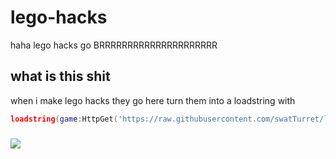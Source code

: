 # lego-hacks
haha lego hacks go BRRRRRRRRRRRRRRRRRRRRR
## what is this shit
when i make lego hacks they go here
turn them into a loadstring with
```lua
loadstring(game:HttpGet('https://raw.githubusercontent.com/swatTurret/lego-hacks/main/name-of-file'))()
```
###
<img src="https://img.shields.io/github/last-commit/swatTurret/lego-hacks/main">